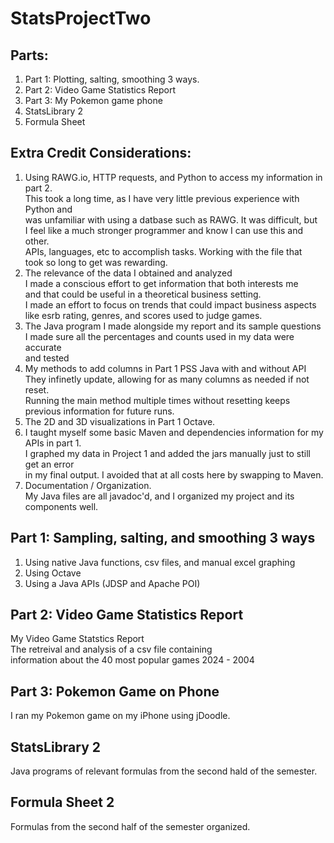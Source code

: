 # StatsProjectTwo

## Parts:
1. Part 1: Plotting, salting, smoothing 3 ways.
2. Part 2: Video Game Statistics Report 
3. Part 3: My Pokemon game phone
4. StatsLibrary 2
5. Formula Sheet

## Extra Credit Considerations:
1. Using RAWG.io, HTTP requests, and Python to access my information in part 2. \
   This took a long time, as I have very little previous experience with Python and \
   was unfamiliar with using a datbase such as RAWG. It was difficult, but \
   I feel like a much stronger programmer and know I can use this and other.  \
   APIs, languages, etc to accomplish tasks. Working with the file that \
   took so long to get was rewarding.
3. The relevance of the data I obtained and analyzed \
   I made a conscious effort to get information that both interests me \
   and that could be useful in a theoretical business setting. \
   I made an effort to focus on trends that could impact business aspects \
   like esrb rating, genres, and scores used to judge games.
4. The Java program I made alongside my report and its sample questions \
   I made sure all the percentages and counts used in my data were accurate \
   and tested 
5. My methods to add columns in Part 1 PSS Java with and without API \
   They infinetly update, allowing for as many columns as needed if not reset. \
   Running the main method multiple times without resetting keeps previous information for future runs.
6. The 2D and 3D visualizations in Part 1 Octave.
7. I taught myself some basic Maven and dependencies information for my APIs in part 1. \
    I graphed my data in Project 1 and added the jars manually just to still get an error \
   in my final output. I avoided that at all costs here by swapping to Maven.
8. Documentation / Organization. \
   My Java files are all javadoc'd, and I organized my project and its components well.

## Part 1: Sampling, salting, and smoothing 3 ways
1. Using native Java functions, csv files, and manual excel graphing
2. Using Octave
3. Using a Java APIs (JDSP and Apache POI)

## Part 2: Video Game Statistics Report
My Video Game Statstics Report \
The retreival and analysis of a csv file containing \
information about the 40 most popular games 2024 - 2004

## Part 3: Pokemon Game on Phone
I ran my Pokemon game on my iPhone using jDoodle.

## StatsLibrary 2
Java programs of relevant formulas from the second hald of the semester. 

## Formula Sheet 2
Formulas from the second half of the semester organized.


